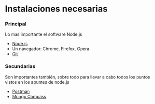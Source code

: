 

# Instalaciones necesarias

### Principal

Lo mas importante el software Node.js

- [Node.js](https://nodejs.org/en)
- Un navegador: Chrome, Firefox, Opera
- [Git](https://git-scm.com)

### Secundarias

Son importantes también, sobre todo para llevar a cabo todos los puntos vistos en los apuntes de node.js

- [Postman](https://www.postman.com/downloads/)
- [Mongo Compass](https://www.mongodb.com/try/download/compass)

